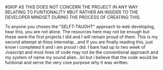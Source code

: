 
#SKIP AS THIS DOES NOT CONCERN THE PROJECT IN ANY WAY RELATING TO FUNTIONALITY
#BUT RATHER AN INSIDER TO THE DEVELOPER MINDSET DURING THE PROCESS OF CREATING THIS.


To anyone you choses the "SELFT-TAUGHT" approach to web developing, hear this, you are not alone.
The resources here may not be enough but these were the first projects I did and I will remain proud of them.
This is my second attempt at thios internship...and if you are finally reading this, just know i completed it and i am proud i did.
I bare had up to two week of Jvascript and most lines of code may not be the conventional approach and my system of name my sound alien...lol
but i believe that the code would be funtional and serve the very core purpose why it was written. 
